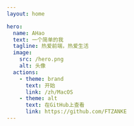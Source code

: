 ```yaml
---
layout: home

hero:
  name: AHao
  text: 一个简单的我
  tagline: 热爱前端，热爱生活
  image:
    src: /hero.png
    alt: 头像
  actions:
    - theme: brand
      text: 开始
      link: /zh/MacOS
    - theme: alt
      text: 在GitHub上查看
      link: https://github.com/FTZANKE
---
```

